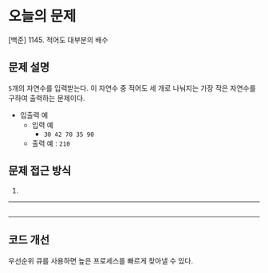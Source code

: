 # 오늘의 문제
[백준] 1145. 적어도 대부분의 배수

## 문제 설명
`5`개의 자연수를 입력받는다. 이 자연수 중 적어도 세 개로 나눠지는 가장 작은 자연수를 구하여 출력하는 문제이다. 
- 입출력 예 
  - 입력 예
    - `30 42 70 35 90`
  - 출력 예 : `210`

## 문제 접근 방식 
1. 

---

##  


---

## 코드 개선 
우선순위 큐를 사용하면 높은 프로세스를 빠르게 찾아낼 수 있다. 



  
